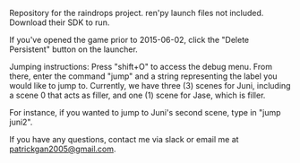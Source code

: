 Repository for the raindrops project.
ren'py launch files not included.
Download their SDK to run.

If you've opened the game prior to 2015-06-02, click the "Delete Persistent" button on the launcher.

Jumping instructions:
Press "shift+O" to access the debug menu. From there, enter the command "jump" and a string representing the label you would like to jump to. Currently, we have three (3) scenes for Juni, including a scene 0 that acts as filler, and one (1) scene for Jase, which is filler. 

For instance, if you wanted to jump to Juni's second scene, type in "jump juni2".

If you have any questions, contact me via slack or email me at patrickgan2005@gmail.com.
